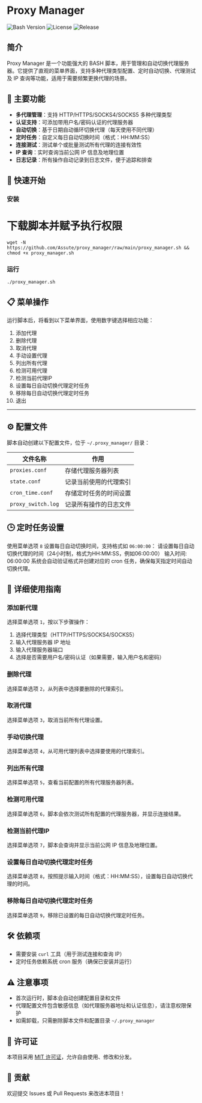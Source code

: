 # Proxy Manager

![Bash Version](https://img.shields.io/badge/Bash-≥4.0-green.svg)
![License](https://img.shields.io/github/license/Assute/proxy_manager.svg)
![Release](https://img.shields.io/github/v/release/Assute/proxy_manager.svg)

## 简介

Proxy Manager 是一个功能强大的 BASH 脚本，用于管理和自动切换代理服务器。它提供了直观的菜单界面，支持多种代理类型配置、定时自动切换、代理测试及 IP 查询等功能，适用于需要频繁更换代理的场景。

## 🌟 主要功能

- **多代理管理**：支持 HTTP/HTTPS/SOCKS4/SOCKS5 多种代理类型
- **认证支持**：可添加带用户名/密码认证的代理服务器
- **自动切换**：基于日期自动循环切换代理（每天使用不同代理）
- **定时任务**：自定义每日自动切换时间（格式：HH:MM:SS）
- **连接测试**：测试单个或批量测试所有代理的连接有效性
- **IP 查询**：实时查询当前公网 IP 信息及地理位置
- **日志记录**：所有操作自动记录到日志文件，便于追踪和排查

## 🚀 快速开始

### 安装
# 下载脚本并赋予执行权限
```shell script
wget -N https://github.com/Assute/proxy_manager/raw/main/proxy_manager.sh && chmod +x proxy_manager.sh
```
### 运行
```shell script
./proxy_manager.sh
```

## 📋 菜单操作
运行脚本后，将看到以下菜单界面，使用数字键选择相应功能：

1. 添加代理
2. 删除代理
3. 取消代理
4. 手动设置代理
5. 列出所有代理
6. 检测可用代理
7. 检测当前代理IP
8. 设置每日自动切换代理定时任务
9. 移除每日自动切换代理定时任务
0. 退出
-------------------------------------
## ⚙️ 配置文件

脚本自动创建以下配置文件，位于 `~/.proxy_manager/` 目录：

| 文件名称          | 作用                                        |
|-------------------|---------------------------------------------|
| `proxies.conf`    | 存储代理服务器列表                          |
| `state.conf`      | 记录当前使用的代理索引                      |
| `cron_time.conf`  | 存储定时任务的时间设置                      |
| `proxy_switch.log`| 记录所有操作的日志文件                      |

## 🕒 定时任务设置

使用菜单选项 `8` 设置每日自动切换时间，支持格式如 `06:00:00`：
请设置每日自动切换代理的时间（24小时制，格式为HH:MM:SS，例如06:00:00）
输入时间: 06:00:00
系统会自动验证格式并创建对应的 cron 任务，确保每天指定时间自动切换代理。

## 📖 详细使用指南

### 添加新代理

选择菜单选项 `1`，按以下步骤操作：

1. 选择代理类型（HTTP/HTTPS/SOCKS4/SOCKS5）
2. 输入代理服务器 IP 地址
3. 输入代理服务器端口
4. 选择是否需要用户名/密码认证（如果需要，输入用户名和密码）

### 删除代理

选择菜单选项 `2`，从列表中选择要删除的代理索引。

### 取消代理

选择菜单选项 `3`，取消当前所有代理设置。

### 手动切换代理

选择菜单选项 `4`，从可用代理列表中选择要使用的代理索引。

### 列出所有代理

选择菜单选项 `5`，查看当前配置的所有代理服务器列表。

### 检测可用代理

选择菜单选项 `6`，脚本会依次测试所有配置的代理服务器，并显示连接结果。

### 检测当前代理IP

选择菜单选项 `7`，脚本会查询并显示当前公网 IP 信息及地理位置。

### 设置每日自动切换代理定时任务

选择菜单选项 `8`，按照提示输入时间（格式：HH:MM:SS），设置每日自动切换代理的时间。

### 移除每日自动切换代理定时任务

选择菜单选项 `9`，移除已设置的每日自动切换代理定时任务。

## 🛠️ 依赖项

- 需要安装 `curl` 工具（用于测试连接和查询 IP）
- 定时任务依赖系统 cron 服务（确保已安装并运行）

## ⚠️ 注意事项

- 首次运行时，脚本会自动创建配置目录和文件
- 代理配置文件包含敏感信息（如代理服务器地址和认证信息），请注意权限保护
- 如需卸载，只需删除脚本文件和配置目录 `~/.proxy_manager`

## 📄 许可证

本项目采用 [MIT 许可证](LICENSE)，允许自由使用、修改和分发。

## 🤝 贡献

欢迎提交 Issues 或 Pull Requests 来改进本项目！    
